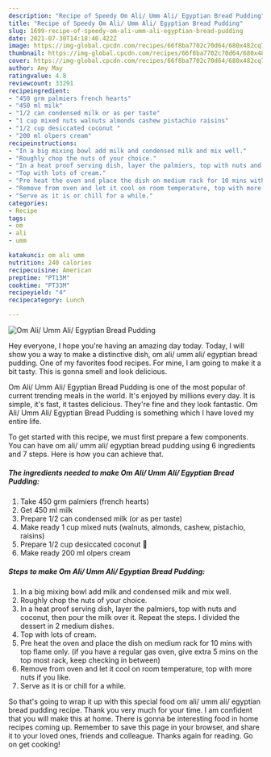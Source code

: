 ```yaml
---
description: "Recipe of Speedy Om Ali/ Umm Ali/ Egyptian Bread Pudding"
title: "Recipe of Speedy Om Ali/ Umm Ali/ Egyptian Bread Pudding"
slug: 1699-recipe-of-speedy-om-ali-umm-ali-egyptian-bread-pudding
date: 2021-07-30T14:18:40.422Z
image: https://img-global.cpcdn.com/recipes/66f8ba7702c70d64/680x482cq70/om-ali-umm-ali-egyptian-bread-pudding-recipe-main-photo.jpg
thumbnail: https://img-global.cpcdn.com/recipes/66f8ba7702c70d64/680x482cq70/om-ali-umm-ali-egyptian-bread-pudding-recipe-main-photo.jpg
cover: https://img-global.cpcdn.com/recipes/66f8ba7702c70d64/680x482cq70/om-ali-umm-ali-egyptian-bread-pudding-recipe-main-photo.jpg
author: Amy May
ratingvalue: 4.8
reviewcount: 33291
recipeingredient:
- "450 grm palmiers french hearts"
- "450 ml milk"
- "1/2 can condensed milk or as per taste"
- "1 cup mixed nuts walnuts almonds cashew pistachio raisins"
- "1/2 cup desiccated coconut "
- "200 ml olpers cream"
recipeinstructions:
- "In a big mixing bowl add milk and condensed milk and mix well."
- "Roughly chop the nuts of your choice."
- "In a heat proof serving dish, layer the palmiers, top with nuts and coconut, then pour the milk over it. Repeat the steps. I divided the dessert in 2 medium dishes."
- "Top with lots of cream."
- "Pre heat the oven and place the dish on medium rack for 10 mins with top flame only. (if you have a regular gas oven, give extra 5 mins on the top most rack, keep checking in between)"
- "Remove from oven and let it cool on room temperature, top with more nuts if you like."
- "Serve as it is or chill for a while."
categories:
- Recipe
tags:
- om
- ali
- umm

katakunci: om ali umm 
nutrition: 240 calories
recipecuisine: American
preptime: "PT13M"
cooktime: "PT33M"
recipeyield: "4"
recipecategory: Lunch

---
```



![Om Ali/ Umm Ali/ Egyptian Bread Pudding](https://img-global.cpcdn.com/recipes/66f8ba7702c70d64/680x482cq70/om-ali-umm-ali-egyptian-bread-pudding-recipe-main-photo.jpg)

Hey everyone, I hope you're having an amazing day today. Today, I will show you a way to make a distinctive dish, om ali/ umm ali/ egyptian bread pudding. One of my favorites food recipes. For mine, I am going to make it a bit tasty. This is gonna smell and look delicious.

Om Ali/ Umm Ali/ Egyptian Bread Pudding is one of the most popular of current trending meals in the world. It's enjoyed by millions every day. It is simple, it's fast, it tastes delicious. They're fine and they look fantastic. Om Ali/ Umm Ali/ Egyptian Bread Pudding is something which I have loved my entire life.




To get started with this recipe, we must first prepare a few components. You can have om ali/ umm ali/ egyptian bread pudding using 6 ingredients and 7 steps. Here is how you can achieve that.

<!--inarticleads1-->

##### The ingredients needed to make Om Ali/ Umm Ali/ Egyptian Bread Pudding:

1. Take 450 grm palmiers (french hearts)
1. Get 450 ml milk
1. Prepare 1/2 can condensed milk (or as per taste)
1. Make ready 1 cup mixed nuts (walnuts, almonds, cashew, pistachio, raisins)
1. Prepare 1/2 cup desiccated coconut 🥥
1. Make ready 200 ml olpers cream




<!--inarticleads2-->

##### Steps to make Om Ali/ Umm Ali/ Egyptian Bread Pudding:

1. In a big mixing bowl add milk and condensed milk and mix well.
1. Roughly chop the nuts of your choice.
1. In a heat proof serving dish, layer the palmiers, top with nuts and coconut, then pour the milk over it. Repeat the steps. I divided the dessert in 2 medium dishes.
1. Top with lots of cream.
1. Pre heat the oven and place the dish on medium rack for 10 mins with top flame only. (if you have a regular gas oven, give extra 5 mins on the top most rack, keep checking in between)
1. Remove from oven and let it cool on room temperature, top with more nuts if you like.
1. Serve as it is or chill for a while.




So that's going to wrap it up with this special food om ali/ umm ali/ egyptian bread pudding recipe. Thank you very much for your time. I am confident that you will make this at home. There is gonna be interesting food in home recipes coming up. Remember to save this page in your browser, and share it to your loved ones, friends and colleague. Thanks again for reading. Go on get cooking!
